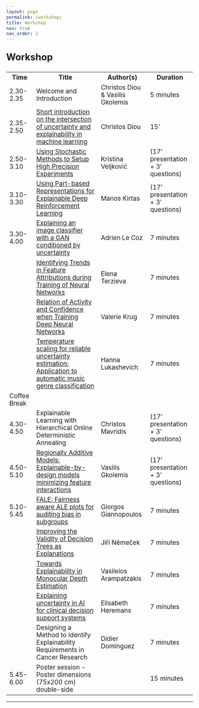```yaml
---
layout: page
permalink: /workshop/
title: Workshop
nav: true
nav_order: 2
---
```


<p style="font-weight:bold; font-size:25px"> Workshop </p>

<table class="schedule-workshop" style="font-size:17px">
  <tr>
    <th>Time</th>
    <th>Title</th>
    <th>Author(s)</th>
    <th>Duration</th>
  </tr>
  <tr>
    <td>2.30-2.35</td>
    <td>Welcome and Introduction</td>
    <td>Christos Diou & Vasilis Gkolemis</td>
    <td>5 minutes</td>
  </tr>
  <tr>
    <td>2.35-2.50</td>
    <td><a href="./../assets/pdf/01.christos_diou_presentation.pdf">Short introduction on the intersection of uncertainty and explainability in machine learning</a></td>
    <td>Christos Diou</td>
    <td>15'</td>
  </tr>
  <tr>
    <td>2.50-3.10</td>
    <td><a href="./../assets/pdf/02.KVeljkovic_BN+MDP.pdf">Using Stochastic Methods to Setup High Precision Experiments</a></td>
    <td>Kristina Veljković</td>
    <td>(17' presentation + 3' questions)</td>
  </tr>
  <tr>
    <td>3.10-3.30</td>
    <td><a href="./../assets/pdf/03.Manos_Kirtas_Presentation__ECML23__Part_based_Reinforcement_Learning.pdf">Using Part-based Representations for Explainable Deep Reinforcement Learning</a></td>
    <td>Manos Kirtas</td>
    <td>(17' presentation + 3' questions)</td>
  </tr>
  <tr>
    <td>3.30-4.00</td>
    <td><a href="./../assets/pdf/04.2023 09 Explaining an image classifier with a GAN conditioned by uncertainty.pdf">Explaining an image classifier with a GAN conditioned by uncertainty</a></td>
    <td>Adrien Le Coz</td>
    <td>7 minutes</td>
  </tr>
  <tr>
    <td></td>
    <td><a href="./../assets/pdf/05.elena_terzieva_2023_ECML_Identifying_Trends_in_Feature_Attributions_during_Training_of_Neural_Networks.pdf">Identifying Trends in Feature Attributions during Training of Neural Networks</a></td>
    <td>Elena Terzieva</td>
    <td>7 minutes</td>
  </tr>
  <tr>
    <td></td>
    <td><a href="./../assets/pdf/06.Valerie_Krug_ECML_presentation.pdf">Relation of Activity and Confidence when Training Deep Neural Networks</a></td>
    <td>Valerie Krug</td>
    <td>7 minutes</td>
  </tr>
  <tr>
    <td></td>
    <td><a href="./../assets/pdf/07.Hanna_Lukashevich_2023-09-20_ECML_Uncertainty_Lukashevich_Temperature_scaling.pdf">Temperature scaling for reliable uncertainty estimation: Application to automatic music genre classification</a></td>
    <td>Hanna Lukashevich</td>
    <td>7 minutes</td>
  </tr>
  <tr>
    <td>Coffee Break</td>
    <td colspan="3"></td>
  </tr>
  <tr>
    <td>4.30-4.50</td>
    <td>Explainable Learning with Hierarchical Online Deterministic Annealing</td>
    <td>Christos Mavridis</td>
    <td>(17' presentation + 3' questions)</td>
  </tr>
  <tr>
    <td>4.50-5.10</td>
    <td><a href="./../assets/pdf/09_ram.pdf">Regionally Additive Models: Explainable-by-design models minimizing feature interactions</a></td>
    <td>Vasilis Gkolemis</td>
    <td>(17' presentation + 3' questions)</td>
  </tr>
  <tr>
    <td>5.10-5.45</td>
    <td><a href="./../assets/pdf/10_fale.pdf">FALE: Fairness aware ALE plots for auditing bias in subgroups</a></td>
    <td>Giorgos Giannopoulos</td>
    <td>7 minutes</td>
  </tr>
  <tr>
    <td></td>
    <td><a href="./../assets/pdf/11_validity.pdf">Improving the Validity of Decision Trees as Explanations</a></td>
    <td>Jiří Němeček</td>
    <td>7 minutes</td>
  </tr>
  <tr>
    <td></td>
    <td><a href="./../assets/pdf/12_monocular.pdf">Towards Explainability in Monocular Depth Estimation</a></td>
    <td>Vasileios Arampatzakis</td>
    <td>7 minutes</td>
  </tr>
  <tr>
    <td></td>
    <td><a href="./../assets/pdf/13_clinical.pdf">Explaining uncertainty in AI for clinical decision support systems</a></td>
    <td>Elisabeth Heremans</td>
    <td>7 minutes</td>
  </tr>
  <tr>
    <td></td>
    <td>Designing a Method to Identify Explainability Requirements in Cancer Research</td>
    <td>Didier Domínguez</td>
    <td>7 minutes</td>
  </tr>
  <tr>
    <td>5.45-6.00</td>
    <td>Poster session - Poster dimensions (75x200 cm) double-side</td>
    <td></td>
    <td>15 minutes</td>
  </tr>
</table>

---

